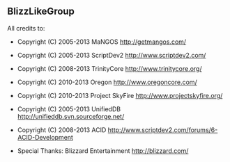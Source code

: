 BlizzLikeGroup
-------
All credits to:

 * Copyright (C) 2005-2013 MaNGOS <http://getmangos.com/>
 * Copyright (C) 2005-2013 ScriptDev2 <http://www.scriptdev2.com/>
 * Copyright (C) 2008-2013 TrinityCore <http://www.trinitycore.org/>
 * Copyright (C) 2010-2013 Oregon <http://www.oregoncore.com/>
 * Copyright (C) 2010-2013 Project SkyFire <http://www.projectskyfire.org/>
 * Copyright (C) 2005-2013 UnifiedDB <http://unifieddb.svn.sourceforge.net/>
 * Copyright (C) 2008-2013 ACID <http://www.scriptdev2.com/forums/6-ACID-Development>

 * Special Thanks: Blizzard Entertainment <http://blizzard.com/>
